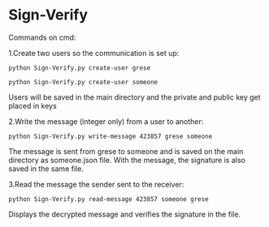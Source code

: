 # Sign-Verify

Commands on cmd:

1.Create two users so the communication is set up:

	python Sign-Verify.py create-user grese

	python Sign-Verify.py create-user someone

Users will be saved in the main directory and the private and public key get placed in keys

2.Write the message (integer only) from a user to another:

	python Sign-Verify.py write-message 423857 grese someone

The message is sent from grese to someone and is saved on the main directory as someone.json file.
With the message, the signature is also saved in the same file.

3.Read the message the sender sent to the receiver:

	python Sign-Verify.py read-message 423857 someone grese

Displays the decrypted message and verifies the signature in the file.




